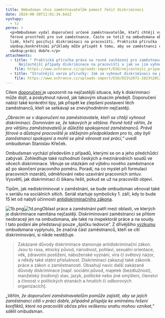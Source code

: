 ```yaml
---
title: Ombudsman chce zaměstnavatelům pomoct řešit diskriminaci
date: 2024-08-30T11:01:34.642Z
vystupy:
  - tz
perex: >
  <p>Ombudsman vydal doporučení určené zaměstnavatelům, kteří chtějí vytvořit
  férové prostředí pro své zaměstnance. Často se totiž na ombudsmana obracejí
  lidé, kteří pociťují diskriminaci na pracovišti. Praktická příručka
  s&nbsp;konkrétními příklady může přispět k tomu, aby se zaměstnanci cítili
  v&nbsp;práci dobře.</p>
attachments:
  - title: " Praktická příručka práva na rovné zacházení pro zaměstnavatele:
      Nejčastější případy diskriminace na pracovišti a jak se jim vyhnout"
    file: https://www.ochrance.cz/uploads-import/ESO/nejcastejsi_pripady_diskriminace_na_pracovisti_a_jak_se_jim_vyhnout_-_prakticka_prirucka.pdf
  - title: "Stručnější verze příručky: Jak se vyhnout diskriminaci na pracovišti"
    file: https://www.ochrance.cz/uploads-import/ESO/DIS%2072-2023%20CZ.pdf
---
```

<p>Cílem <a href="https://www.ochrance.cz/uploads-import/ESO/nejcastejsi_pripady_diskriminace_na_pracovisti_a_jak_se_jim_vyhnout_-_prakticka_prirucka.pdf">doporučení </a>je upozornit na nejčastější situace, kdy k&nbsp;diskriminaci může dojít, a&nbsp;poskytnout návod, jak takovým situacím předejít. Doporučení nabízí také konkrétní tipy, jak přispět ke zlepšení postavení těch zaměstnanců, kteří se setkávají se znevýhodněním nejčastěji.</p>

<p>&bdquo;<em>Obracím se v&nbsp;doporučení na zaměstnavatele, kteří se chtějí vyhnout diskriminaci. Domnívám se, že takových je většina. Pevně totiž věřím, že pro většinu zaměstnavatelů je důležitá spokojenost zaměstnanců. Právě férové a&nbsp;důstojné pracoviště je stěžejním předpokladem pro to, aby byli zaměstnanci spokojeni a&nbsp;mohli se plně věnovat své práci</em>,&ldquo; uvedl ombudsman Stanislav Křeček.</p>

<p>Ombudsman vychází především z&nbsp;případů, kterými se on a jeho předchůdci zabývali. Zohledňuje také rozhodnutí českých a mezinárodních soudů ve věcech diskriminace. Věnuje se otázkám od výběru nového zaměstnance až po skončení pracovního poměru. Poradí, na co myslet při formulaci pracovních inzerátů, odměňování nebo uzavírání pracovních smluv. Vysvětlí, jak diskriminaci či šikanu řešit, pokud se už na pracovišti objeví.</p>

<p>Tipům, jak nediskriminovat v&nbsp;zaměstnání, se bude ombudsman věnovat také v&nbsp;seriálu na sociálních sítích. Seriál startuje symbolicky 1. září, kdy to bude 15 let od nabytí účinnosti <a href="https://www.zakonyprolidi.cz/cs/2009-198">antidiskriminačního zákona</a>.</p>

<p><img alt="1b.png" src="https://www.ochrance.cz/aktualne/ombudsman_chce_zamestnavatelum_pomoct_resit_diskriminaci/1b.png" /><img alt="1d.png" src="https://www.ochrance.cz/aktualne/ombudsman_chce_zamestnavatelum_pomoct_resit_diskriminaci/1d.png" />Oblast práce a&nbsp;zaměstnání patří mezi oblasti, ve kterých je diskriminace namítána nejčastěji. Diskriminovaní zaměstnanci se přitom neobracejí jen na&nbsp;ombudsmana, ale také na inspektorát práce a&nbsp;na soudy. I&nbsp;tato podání ale představují pouze &bdquo;špičku ledovce&ldquo;. Z&nbsp;dřívějšího <a href="https://www.ochrance.cz/uploads-import/ESO/CZ_Diskriminace_v_CR_vyzkum_01.pdf">výzkumu</a> ombudsmana vyplynulo, že značná část zaměstnanců, kteří se cítí diskriminováni, si nikde nestěžuje.</p>

<blockquote>
<p>Zakázané důvody diskriminace stanovuje antidiskriminační zákon. Jsou to rasa, etnický původ, národnost, pohlaví, sexuální orientace, věk, zdravotní postižení, náboženské vyznání, víra či světový názor, a&nbsp;někdy také státní příslušnost. Diskriminaci zakazují také zákoník práce a&nbsp;zákon o&nbsp;zaměstnanosti. Obsahují navíc další zakázané důvody diskriminace [např. sociální původ, majetek (bezdlužnost), manželský (rodinný) stav, jazyk, politické nebo jiné smýšlení, členství a&nbsp;činnost v&nbsp;politických stranách a&nbsp;hnutích či odborových organizacích].</p>
</blockquote>

<p>&bdquo;<em>Věřím, že doporučení zaměstnavatelům pomůže zajistit, aby se jejich zaměstnanci cítili v&nbsp;práci dobře, případně přispěje ke smírnému řešení konfliktů, které na pracovišti občas přes veškerou snahu mohou vznikat</em>,&ldquo; sdělil ombudsman.</p>

<p>&nbsp;</p>
